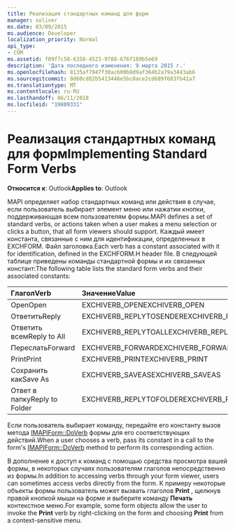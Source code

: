 ```yaml
---
title: Реализация стандартных команд для форм
manager: soliver
ms.date: 03/09/2015
ms.audience: Developer
localization_priority: Normal
api_type:
- COM
ms.assetid: f89f7c58-6358-4523-9788-676f189b5e69
description: 'Дата последнего изменения: 9 марта 2015 г.'
ms.openlocfilehash: 8135af7947f30ac600b8d9af364b2a79a3443ab6
ms.sourcegitcommit: 9d60cd82b5413446e5bc8ace2cd689f683fb41a7
ms.translationtype: MT
ms.contentlocale: ru-RU
ms.lasthandoff: 06/11/2018
ms.locfileid: "19809331"
---
```

# <a name="implementing-standard-form-verbs"></a><span data-ttu-id="d9638-103">Реализация стандартных команд для форм</span><span class="sxs-lookup"><span data-stu-id="d9638-103">Implementing Standard Form Verbs</span></span>

  
  
<span data-ttu-id="d9638-104">**Относится к**: Outlook</span><span class="sxs-lookup"><span data-stu-id="d9638-104">**Applies to**: Outlook</span></span> 
  
<span data-ttu-id="d9638-105">MAPI определяет набор стандартных команд или действия в случае, если пользователь выбирает элемент меню или нажатии кнопки, поддерживающая всем пользователям формы.</span><span class="sxs-lookup"><span data-stu-id="d9638-105">MAPI defines a set of standard verbs, or actions taken when a user makes a menu selection or clicks a button, that all form viewers should support.</span></span> <span data-ttu-id="d9638-106">Каждый имеет константа, связанные с ним для идентификации, определенных в EXCHFORM. Файл заголовка.</span><span class="sxs-lookup"><span data-stu-id="d9638-106">Each verb has a constant associated with it for identification, defined in the EXCHFORM.H header file.</span></span> <span data-ttu-id="d9638-107">В следующей таблице приведены команды стандартной формы и их связанных констант:</span><span class="sxs-lookup"><span data-stu-id="d9638-107">The following table lists the standard form verbs and their associated constants:</span></span>
  
|<span data-ttu-id="d9638-108">**Глагол**</span><span class="sxs-lookup"><span data-stu-id="d9638-108">**Verb**</span></span>|<span data-ttu-id="d9638-109">**Значение**</span><span class="sxs-lookup"><span data-stu-id="d9638-109">**Value**</span></span>|
|:-----|:-----|
|<span data-ttu-id="d9638-110">Open</span><span class="sxs-lookup"><span data-stu-id="d9638-110">Open</span></span>  <br/> |<span data-ttu-id="d9638-111">EXCHIVERB_OPEN</span><span class="sxs-lookup"><span data-stu-id="d9638-111">EXCHIVERB_OPEN</span></span>  <br/> |
|<span data-ttu-id="d9638-112">Ответить</span><span class="sxs-lookup"><span data-stu-id="d9638-112">Reply</span></span>  <br/> |<span data-ttu-id="d9638-113">EXCHIVERB_REPLYTOSENDER</span><span class="sxs-lookup"><span data-stu-id="d9638-113">EXCHIVERB_REPLYTOSENDER</span></span>  <br/> |
|<span data-ttu-id="d9638-114">Ответить всем</span><span class="sxs-lookup"><span data-stu-id="d9638-114">Reply to All</span></span>  <br/> |<span data-ttu-id="d9638-115">EXCHIVERB_REPLYTOALL</span><span class="sxs-lookup"><span data-stu-id="d9638-115">EXCHIVERB_REPLYTOALL</span></span>  <br/> |
|<span data-ttu-id="d9638-116">Переслать</span><span class="sxs-lookup"><span data-stu-id="d9638-116">Forward</span></span>  <br/> |<span data-ttu-id="d9638-117">EXCHIVERB_FORWARD</span><span class="sxs-lookup"><span data-stu-id="d9638-117">EXCHIVERB_FORWARD</span></span>  <br/> |
|<span data-ttu-id="d9638-118">Print</span><span class="sxs-lookup"><span data-stu-id="d9638-118">Print</span></span>  <br/> |<span data-ttu-id="d9638-119">EXCHIVERB_PRINT</span><span class="sxs-lookup"><span data-stu-id="d9638-119">EXCHIVERB_PRINT</span></span>  <br/> |
|<span data-ttu-id="d9638-120">Сохранить как</span><span class="sxs-lookup"><span data-stu-id="d9638-120">Save As</span></span>  <br/> |<span data-ttu-id="d9638-121">EXCHIVERB_SAVEAS</span><span class="sxs-lookup"><span data-stu-id="d9638-121">EXCHIVERB_SAVEAS</span></span>  <br/> |
|<span data-ttu-id="d9638-122">Ответ в папку</span><span class="sxs-lookup"><span data-stu-id="d9638-122">Reply to Folder</span></span>  <br/> |<span data-ttu-id="d9638-123">EXCHIVERB_REPLYTOFOLDER</span><span class="sxs-lookup"><span data-stu-id="d9638-123">EXCHIVERB_REPLYTOFOLDER</span></span>  <br/> |
   
<span data-ttu-id="d9638-124">Если пользователь выбирает команду, передайте его константу вызов метода [IMAPIForm::DoVerb](imapiform-doverb.md) формы для его соответствующих действий.</span><span class="sxs-lookup"><span data-stu-id="d9638-124">When a user chooses a verb, pass its constant in a call to the form's [IMAPIForm::DoVerb](imapiform-doverb.md) method to perform its corresponding action.</span></span> 
  
<span data-ttu-id="d9638-125">В дополнение к доступ к команд с помощью средства просмотра вашей формы, в некоторых случаях пользователям глаголов непосредственно из формы.</span><span class="sxs-lookup"><span data-stu-id="d9638-125">In addition to accessing verbs through your form viewer, users can sometimes access verbs directly from the form.</span></span> <span data-ttu-id="d9638-126">К примеру некоторые объекты формы пользователь может вызвать глаголов **Print** , щелкнув правой кнопкой мыши на форме и выберите команду **Печать** контекстное меню.</span><span class="sxs-lookup"><span data-stu-id="d9638-126">For example, some form objects allow the user to invoke the **Print** verb by right-clicking on the form and choosing **Print** from a context-sensitive menu.</span></span> 
  

